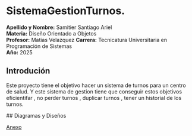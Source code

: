 # SistemaGestionTurnos.
**Apellido y Nombre:** Samitier Santiago Ariel  
**Materia:** Diseño Orientado a Objetos  
**Profesor:** Matias Velazquez
**Carrera:** Tecnicatura Universitaria en Programación de Sistemas  
**Año:** 2025  

## Introdución
<p>Este proyecto tiene el objetivo hacer un sistema de turnos para un centro de salud. Y este sistema de gestion tiene que conseguir estos objetivos 
eficientifar , no perder turnos , duplicar turnos , tener un historial de los turnos. </p>
## Diagramas y Diseños  

[Anexo](anexo.md)
